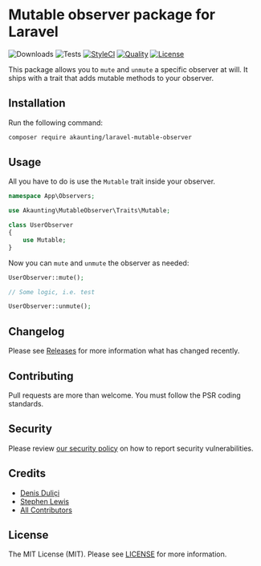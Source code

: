 # Mutable observer package for Laravel

![Downloads](https://img.shields.io/packagist/dt/akaunting/laravel-mutable-observer)
![Tests](https://img.shields.io/github/workflow/status/akaunting/laravel-mutable-observer/Tests?label=tests)
[![StyleCI](https://github.styleci.io/repos/442271942/shield?style=flat&branch=master)](https://styleci.io/repos/442271942)
[![Quality](https://img.shields.io/scrutinizer/quality/g/akaunting/laravel-mutable-observer?label=quality)](https://scrutinizer-ci.com/g/akaunting/laravel-mutable-observer)
[![License](https://img.shields.io/github/license/akaunting/laravel-mutable-observer)](LICENSE.md)

This package allows you to `mute` and `unmute` a specific observer at will. It ships with a trait that adds mutable methods to your observer.

## Installation

Run the following command:

```bash
composer require akaunting/laravel-mutable-observer
```

## Usage

All you have to do is use the `Mutable` trait inside your observer.

```php
namespace App\Observers;

use Akaunting\MutableObserver\Traits\Mutable;

class UserObserver
{
    use Mutable;
}
```

Now you can `mute` and `unmute` the observer as needed:

```php
UserObserver::mute();

// Some logic, i.e. test

UserObserver::unmute();
```

## Changelog

Please see [Releases](../../releases) for more information what has changed recently.

## Contributing

Pull requests are more than welcome. You must follow the PSR coding standards.

## Security

Please review [our security policy](https://github.com/akaunting/laravel-sortable/security/policy) on how to report security vulnerabilities.

## Credits

- [Denis Duliçi](https://github.com/denisdulici)
- [Stephen Lewis](https://github.com/monooso)
- [All Contributors](../../contributors)

## License

The MIT License (MIT). Please see [LICENSE](LICENSE.md) for more information.
